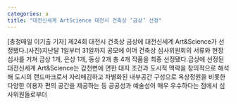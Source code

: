 ```yaml
---
categories: a
title: "대전신세계 ArtScience 대전시 건축상 ‘금상’ 선정"
---
```

[충청매일 이기출 기자] 제24회 대전시 건축상 금상에 대전신세계 Art&Science가 선정됐다.(사진)지난달 1일부터 31일까지 공모에 이어 건축상 심사위원회의 서류와 현장 심사를 거쳐 금상 1개, 은상 1개, 동상 2개 총 4개 작품을 최종 선정됐다.금상에 선정된 대전신세계 Art&Science는 갑천변에 면한 대지 조건과 도시적 맥락을 창의적으로 해석해 도시의 랜드마크로서 자리매김하고 차별화된 내부공간 구성으로 옥상정원을 비롯한 다양한 이용자 편의 공간을 제공하는 등 공공성과 예술성이 매우 우수하다는 점에서 심사위원들로부터